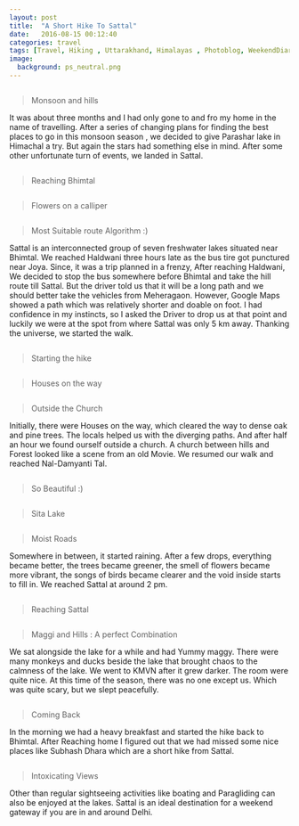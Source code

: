 ```yaml
---
layout: post
title:  "A Short Hike To Sattal"
date:   2016-08-15 00:12:40
categories: travel
tags: [Travel, Hiking , Uttarakhand, Himalayas , Photoblog, WeekendDiaries]
image:
  background: ps_neutral.png
---
```

<img src="http://i.imgur.com/4DNiGev.jpg" alt="">

>Monsoon and hills

It was about three months and I had only gone to and fro my home in the name of travelling. After a series of changing plans for finding the best places to go in this monsoon season , we decided to give Parashar lake in Himachal a try. But again the stars had something else in mind. After some other unfortunate turn of events, we landed in Sattal.

<img src="http://i.imgur.com/m0AvzeS.jpg" alt="">

>Reaching Bhimtal

<img src="http://i.imgur.com/bvrfLWT.jpg" alt="">

>Flowers on a calliper

<img src="http://i.imgur.com/lZgMwEE.jpg" alt="">

>Most Suitable route Algorithm :)

Sattal is an interconnected group of seven freshwater lakes situated near Bhimtal. We reached Haldwani three hours late as the bus tire got punctured near Joya. Since, it was a trip planned in a frenzy, After reaching Haldwani, We decided to stop the bus somewhere before Bhimtal and take the hill route till Sattal. But  the driver told us that it will be a long path and we should better take the vehicles from Meheragaon. However, Google Maps showed a path which was relatively shorter and doable on foot. I had confidence in my instincts, so I asked the Driver to drop us at that point and luckily we were at the spot from where Sattal was only 5 km away. Thanking the universe, we started the walk.

<img src="http://i.imgur.com/rrfmV4y.jpg" alt="">

>Starting the hike

<img src="http://i.imgur.com/g0ovMTV.jpg" alt="">

>Houses on the way

<img src="http://i.imgur.com/IDe3lQl.jpg" alt="">

>Outside the Church

Initially, there were Houses on the way, which cleared the way to dense oak and pine trees. The locals helped us with the diverging paths. And after half an hour we found ourself outside a church. A church between hills and Forest looked like a scene from an old Movie. We resumed our walk and reached Nal-Damyanti Tal.

<img src="http://i.imgur.com/asHh5Pj.jpg" alt="">

>So Beautiful :)

<img src="http://i.imgur.com/TBXoP7N.jpg" alt="">

>Sita Lake

<img src="http://i.imgur.com/GMmaOGe.jpg" alt="">

>Moist Roads

Somewhere in between, it started raining. After a few drops, everything became better, the trees became greener, the smell of flowers became more vibrant, the songs of birds became clearer and the void inside starts to fill in. We reached Sattal at around 2 pm.

<img src="http://i.imgur.com/1ZhRJWI.jpg" alt="">

>Reaching Sattal

<img src="http://i.imgur.com/7vZA4JH.jpg" alt="">

>Maggi and Hills : A perfect Combination

We sat alongside the lake for a while and had Yummy maggy. There were many monkeys and ducks beside the lake that brought chaos to the calmness of the lake. We went to KMVN after it grew darker. The room were quite nice. At this time of the season, there was no one except us. Which was quite scary, but we slept peacefully.

<img src="http://i.imgur.com/4XJBdCu.jpg" alt="">

>Coming Back

In the morning we had a heavy breakfast and started the hike back to Bhimtal. After Reaching home I figured out that we had missed some nice places like Subhash Dhara which are a short hike from Sattal.

<img src="http://i.imgur.com/8X2QFK2.jpg" alt="">

>Intoxicating Views

Other than regular sightseeing activities like boating and Paragliding can also be enjoyed at the lakes. Sattal is an ideal destination for a weekend gateway if you are in and around Delhi.
